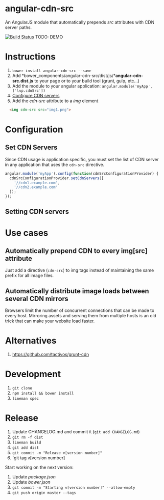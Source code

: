 # angular-cdn-src
An AngularJS module that automatically prepends *src* attributes with CDN server paths.

[![Build Status](https://circleci.com/gh/levpolevoy/angular-cdn-src.png)](https://circleci.com/gh/levpolevoy/angular-cdn-src)
TODO: DEMO

# Instructions

1. `bower install angular-cdn-src --save`
2. Add *bower_components/angular-cdn-src/dist/js/***angular-cdn-src.dist.js** to your page or to your build tool (grunt, gulp, etc...)
3. Add the module to your angular application: `angular.module('myApp', ['lvp.cdnSrc'])`
4. [Configure CDN servers](#configure-cdn-servers)
5. Add the *cdn-src* attribute to a *img* element
```html
  <img cdn-src src="img1.png">
```

# Configuration

## <a name="configure-cdn-servers"></a>Set CDN Servers

Since CDN usage is application specific, you must set the list of CDN server in any application that uses the `cdn-src` directive.

```javascript
angular.module('myApp').config(function(cdnSrcConfigurationProvider) {
  cdnSrcConfigurationProvider.setCdnServers([
    '//cdn1.example.com', 
    '//cdn2.example.com'
  ]);
});
```
## Setting CDN servers

# Use cases

## Automatically prepend CDN to every img[src] attribute

Just add a directive (`cdn-src`) to img tags instead of maintaining the same prefix for all image files.

## Automatically distribute image loads between several CDN mirrors

Browsers limit the number of concurrent connections that can be made to every host. Mirroring assets and serving
them from multiple hosts is an old trick that can make your website load faster.

# Alternatives

1. https://github.com/tactivos/grunt-cdn

# Development

1. `git clone `
2. `npm install && bower install`
3. `lineman spec`

# Release

1. Update CHANGELOG.md and commit it (`git add CHANGELOG.md`)
2. `git rm -f dist`
3. `lineman build`
4. `git add dist`
5. `git commit -m "Release v[version number]"`
6. `git tag v[version number]

Start working on the next version:
1. Update *package.json*
2. Update *bower.json*
5. `git commit -m "Starting v[version number]" --allow-empty`
6. `git push origin master --tags`

